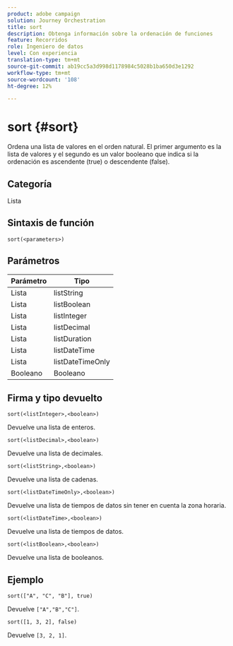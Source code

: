 ```yaml
---
product: adobe campaign
solution: Journey Orchestration
title: sort
description: Obtenga información sobre la ordenación de funciones
feature: Recorridos
role: Ingeniero de datos
level: Con experiencia
translation-type: tm+mt
source-git-commit: ab19cc5a3d998d1178984c5028b1ba650d3e1292
workflow-type: tm+mt
source-wordcount: '108'
ht-degree: 12%

---
```



# sort {#sort}

Ordena una lista de valores en el orden natural. El primer argumento es la lista de valores y el segundo es un valor booleano que indica si la ordenación es ascendente (true) o descendente (false).

## Categoría

Lista

## Sintaxis de función

`sort(<parameters>)`

## Parámetros

| Parámetro | Tipo |
|-----------|------------------|
| Lista | listString |
| Lista | listBoolean |
| Lista | listInteger |
| Lista | listDecimal |
| Lista | listDuration |
| Lista | listDateTime |
| Lista | listDateTimeOnly |
| Booleano | Booleano |

## Firma y tipo devuelto

`sort(<listInteger>,<boolean>)`

Devuelve una lista de enteros.

`sort(<listDecimal>,<boolean>)`

Devuelve una lista de decimales.

`sort(<listString>,<boolean>)`

Devuelve una lista de cadenas.

`sort(<listDateTimeOnly>,<boolean>)`

Devuelve una lista de tiempos de datos sin tener en cuenta la zona horaria.

`sort(<listDateTime>,<boolean>)`

Devuelve una lista de tiempos de datos.

`sort(<listBoolean>,<boolean>)`

Devuelve una lista de booleanos.

## Ejemplo

`sort(["A", "C", "B"], true)`

Devuelve `["A","B","C"]`.

`sort([1, 3, 2], false)`

Devuelve `[3, 2, 1]`.
